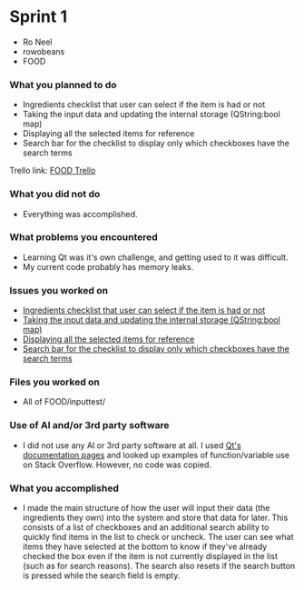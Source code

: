 # Sprint 1
- Ro Neel
- rowobeans
- FOOD

### What you planned to do
- Ingredients checklist that user can select if the item is had or not
- Taking the input data and updating the internal storage (QString:bool map)
- Displaying all the selected items for reference
- Search bar for the checklist to display only which checkboxes have the search terms

Trello link: [FOOD Trello](https://trello.com/b/7gyxaQrc/food)

### What you did not do
- Everything was accomplished.

### What problems you encountered
- Learning Qt was it's own challenge, and getting used to it was difficult.
- My current code probably has memory leaks.

### Issues you worked on
- [Ingredients checklist that user can select if the item is had or not](https://trello.com/c/XusMhaVt/1-ingredients-checklist-that-user-can-select-if-the-item-is-had-or-not-sprint-1)
- [Taking the input data and updating the internal storage (QString:bool map)](https://trello.com/c/PCmNRquQ/3-taking-the-input-data-and-updating-the-internal-storage-qstringbool-map-sprint-1)
- [Displaying all the selected items for reference](https://trello.com/c/NsXPTN0q/28-displaying-all-the-selected-items-for-reference-sprint-1)
- [Search bar for the checklist to display only which checkboxes have the search terms](https://trello.com/c/rrIoypM2/2-search-bar-for-the-checklist-to-display-only-which-checkboxes-have-the-search-terms-sprint-1)

### Files you worked on
- All of FOOD/inputtest/

### Use of AI and/or 3rd party software
- I did not use any AI or 3rd party software at all. I used [Qt's documentation pages](https://doc.qt.io/) and looked up examples of function/variable use on Stack Overflow. However, no code was copied.

### What you accomplished
- I made the main structure of how the user will input their data (the ingredients they own) into the system and store that data for later. This consists of a list of checkboxes and an additional search ability to quickly find items in the list to check or uncheck. The user can see what items they have selected at the bottom to know if they've already checked the box even if the item is not currently displayed in the list (such as for search reasons). The search also resets if the search button is pressed while the search field is empty.
